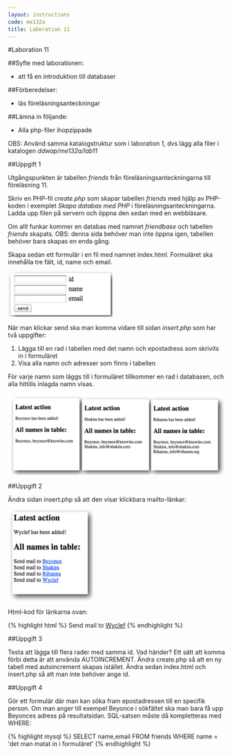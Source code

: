 ```yaml
---
layout: instructions
code: me132a
title: Laboration 11
---
```


#Laboration 11

##Syfte med laborationen:

- att få en introduktion till databaser

##Förberedelser:

- läs föreläsningsanteckningar

##Lämna in följande:

- Alla php-filer ihopzippade

OBS: Använd samma katalogstruktur som i laboration 1, dvs lägg alla filer i katalogen *ddwap/me132a/lab11*

##Uppgift 1

Utgångspunkten är tabellen *friends* från föreläsningsanteckningarna till föreläsning 11. 

Skriv en PHP-fil *create.php* som skapar tabellen *friends* med hjälp av PHP-koden i exemplet *Skapa databas med PHP* i föreläsningsanteckningarna. Ladda upp filen på servern och öppna den sedan med en webbläsare.

Om allt funkar kommer en databas med namnet *friendbase* och tabellen *friends* skapats. OBS: denna sida behöver man inte öppna igen, tabellen behöver bara skapas en enda gång. 

Skapa sedan ett formulär i en fil med namnet index.html. Formuläret ska innehålla tre fält, id, name och email. 

![](im11/bild1.png)

När man klickar send ska man komma vidare till sidan *insert.php* som har två uppgifter:

1. Lägga till en rad i tabellen med det namn och epostadress som skrivits in i formuläret
2. Visa alla namn och adresser som finns i tabellen

För varje namn som läggs till i formuläret tillkommer en rad i databasen, och alla hittills inlagda namn visas.

![](im11/bild2.png)

##Uppgift 2

Ändra sidan insert.php så att den visar klickbara mailto-länkar:

![](im11/bild3.png)

Html-kod för länkarna ovan: 

{% highlight html %}
Send mail to <a href='mailto:wyclef@yele.org'>Wyclef</a>
{% endhighlight %}

##Uppgift 3

Testa att lägga till flera rader med samma id. Vad händer? Ett sätt att komma förbi detta är att använda AUTOINCREMENT. Ändra create.php så att en ny tabell med autoincrement skapas istället. Ändra sedan index.html och insert.php så att man inte behöver ange id. 

##Uppgift 4

Gör ett formulär där man kan söka fram epostadressen till en specifik person. Om man anger till exempel Beyonce i sökfältet ska man bara få upp Beyonces adress på resultatsidan. SQL-satsen måste då kompletteras med WHERE:

{% highlight mysql %}
SELECT name,email FROM friends WHERE name = 'det man matat in i formuläret'
{% endhighlight %}

